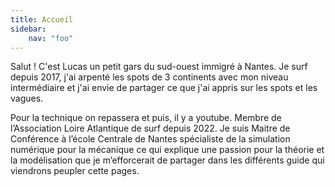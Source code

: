 ```yaml
---
title: Accueil
sidebar:
    nav: "foo"
---
```

Salut ! C'est Lucas un petit gars du sud-ouest immigré à Nantes. Je surf depuis 2017, j'ai arpenté les spots de 3 continents avec mon niveau intermédiaire et j'ai envie de partager ce que j'ai appris sur les spots et les vagues.

Pour la technique on repassera et puis, il y a youtube. Membre de l’Association Loire Atlantique de surf depuis 2022. Je suis Maitre de Conférence à l’école Centrale de Nantes spécialiste de la simulation numérique pour la mécanique ce qui explique une passion pour la théorie et la modélisation que je m’efforcerait de partager dans les différents guide qui viendrons peupler cette pages.